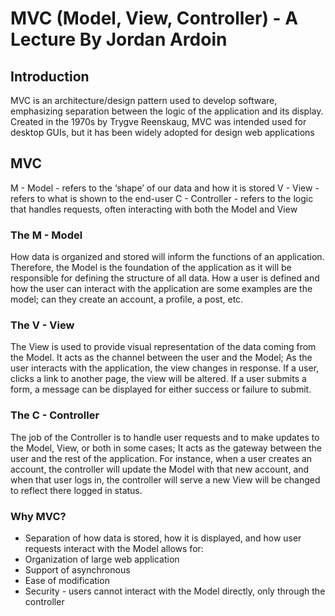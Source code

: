 # MVC (Model, View, Controller) - A Lecture By Jordan Ardoin

## Introduction

MVC is an architecture/design pattern used to develop software, emphasizing separation between the logic of the application and its display. Created in the 1970s by Trygve Reenskaug, MVC was intended used for desktop GUIs, but it has been widely adopted for design web applications

## MVC

M - Model - refers to the ‘shape’ of our data and how it is stored
V - View - refers to what is shown to the end-user
C - Controller - refers to the logic that handles requests, often interacting with both the Model and View

### The M - Model

How data is organized and stored will inform the functions of an application. Therefore, the Model is the foundation of the application as it will be responsible for defining the structure of all data. How a user is defined and how the user can interact with the application are some examples are the model; can they create an account, a profile, a post, etc.

### The V - View

The View is used to provide visual representation of the data coming from the Model. It acts as the channel between the user and the Model; As the user interacts with the application, the view changes in response. If a user, clicks a link to another page, the view will be altered. If a user submits a form, a message can be displayed for either success or failure to submit.

### The C - Controller

The job of the Controller is to handle user requests and to make updates to the Model, View, or both in some cases; It acts as the gateway between the user and the rest of the application. For instance, when a user creates an account, the controller will update the Model with that new account, and when that user logs in, the controller will serve a new View will be changed to reflect there logged in status.

### Why MVC?

- Separation of how data is stored, how it is displayed, and how user requests interact with the Model allows for:
- Organization of large web application
- Support of asynchronous
- Ease of modification
- Security - users cannot interact with the Model directly, only through the controller
